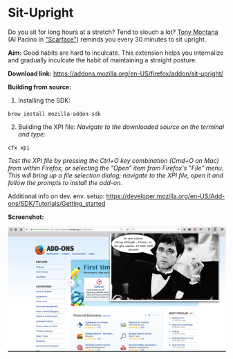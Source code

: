 # Sit-Upright

Do you sit for long hours at a stretch? Tend to slouch a lot? [Tony Montana](http://en.wikipedia.org/wiki/Tony_Montana) (Al Pacino in ["Scarface"](http://en.wikipedia.org/wiki/Scarface_%281983_film%29)) reminds you every 30 minutes to sit upright.

**Aim:** Good habits are hard to inculcate. This extension helps you internalize and gradually inculcate the habit of maintaining a straight posture.

**Download link:** https://addons.mozilla.org/en-US/firefox/addon/sit-upright/

**Building from source:**

1. Installing the SDK:
```shell
brew install mozilla-addon-sdk
```
2. Building the XPI file:
*Navigate to the downloaded source on the terminal and type:*
```shell
cfx xpi
```

*Test the XPI file by pressing the Ctrl+O key combination (Cmd+O on Mac) from within Firefox, or selecting the "Open" item from Firefox's "File" menu. This will bring up a file selection dialog; navigate to the XPI file, open it and follow the prompts to install the add-on.*

Additional info on dev. env. setup: https://developer.mozilla.org/en-US/Add-ons/SDK/Tutorials/Getting_started

**Screenshot:**

![alt text](https://github.com/rohitsm/Sit-Upright/blob/master/situp/data/Screenshot.png "Sit-Upright")